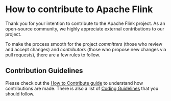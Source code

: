 # How to contribute to Apache Flink

Thank you for your intention to contribute to the Apache Flink project. As an open-source community, we highly appreciate external contributions to our project.

To make the process smooth for the project *committers* (those who review and accept changes) and *contributors* (those who propose new changes via pull requests), there are a few rules to follow.

## Contribution Guidelines

Please check out the [How to Contribute guide](http://flink.apache.org/how-to-contribute.html) to understand how contributions are made.
There is also a list of [Coding Guidelines](http://flink.apache.org/coding-guidelines.html) that you should follow.

